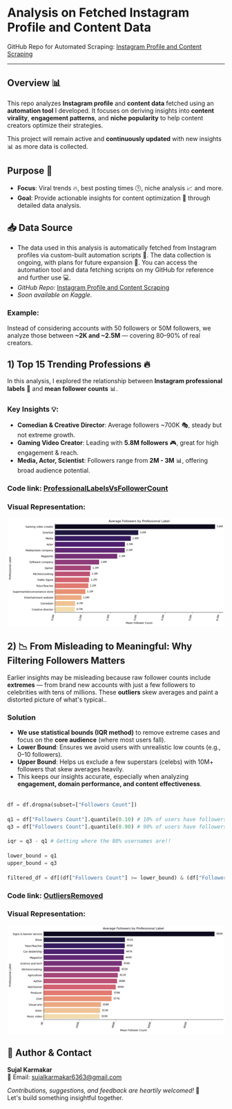 # Analysis on Fetched Instagram Profile and Content Data

GitHub Repo for Automated Scraping: [Instagram Profile and Content Scraping](https://github.com/Sujalk63/InstaContentScraper)

---

## Overview 📊

This repo analyzes **Instagram profile** and **content data** fetched using an **automation tool** I developed. It focuses on deriving insights into **content virality**, **engagement patterns**, and **niche popularity** to help content creators optimize their strategies.

This project will remain active and **continuously updated** with new insights 📊 as more data is collected.

## Purpose 🎯

- **Focus**: Viral trends 🔥, best posting times 🕒, niche analysis 📈 and more.
- **Goal**: Provide actionable insights for content optimization 📌 through detailed data analysis.

## 📥 Data Source

- The data used in this analysis is automatically fetched from Instagram profiles via custom-built automation scripts 📡. The data collection is ongoing, with plans for future expansion 🌱. You can access the automation tool and data fetching scripts on my GitHub for reference and further use 💻.
- _GitHub Repo:_ [Instagram Profile and Content Scraping](https://github.com/Sujalk63/InstaContentScraper)
- _Soon available on Kaggle._

### Example:

Instead of considering accounts with 50 followers or 50M followers, we analyze those between **~2K and ~2.5M** — covering 80–90% of real creators.

## 1) Top 15 Trending Professions 🔥

In this analysis, I explored the relationship between **Instagram professional labels** 💼 and **mean follower counts** 📊.

### Key Insights 💡:

- **Comedian & Creative Director**: Average followers ~700K 🎭, steady but not extreme growth.
- **Gaming Video Creator**: Leading with **5.8M followers** 🎮, great for high engagement & reach.
- **Media, Actor, Scientist**: Followers range from **2M - 3M** 📊, offering broad audience potential.

### Code link: [ProfessionalLabelsVsFollowerCount](./1_ProfessionalLabelsVsFollowerCount.ipynb)

### Visual Representation:

![Follower Count Analysis](/images/ProfessionalLabelsVsFollowerCount.png)

## 2) 📉 From Misleading to Meaningful: Why Filtering Followers Matters

Earlier insights may be misleading because raw follower counts include **extremes** — from brand new accounts with just a few followers to celebrities with tens of millions. These **outliers** skew averages and paint a distorted picture of what's typical..

### Solution

- **We use statistical bounds (IQR method)** to remove extreme cases and focus on the **core audience** (where most users fall).
- **Lower Bound**: Ensures we avoid users with unrealistic low counts (e.g., 0–10 followers).
- **Upper Bound**: Helps us exclude a few superstars (celebs) with 10M+ followers that skew averages heavily.
- This keeps our insights accurate, especially when analyzing **engagement, domain performance, and content effectiveness**.

```python

df = df.dropna(subset=["Followers Count"])

q1 = df["Followers Count"].quantile(0.10) # 10% of users have followers ≤ this value
q3 = df["Followers Count"].quantile(0.90) # 90% of users have followers ≤ this value

iqr = q3 - q1 # Getting where the 80% usernames are!!

lower_bound = q1
upper_bound = q3

filtered_df = df[(df["Followers Count"] >= lower_bound) & (df["Followers Count"] <= upper_bound)]

```

### Code link: [OutliersRemoved](./2_OutliersRemoved.ipynb)

### Visual Representation:

![Outliers removed & Follower Count Analysis](/images/2_OutliersRemoved.png)

## 👤 Author & Contact

**Sujal Karmakar**  
📧 Email: [sujalkarmakar6363@gmail.com](mailto:sujalkarmakar6363@gmail.com)

_Contributions, suggestions, and feedback are heartily welcomed!_ 🤝  
Let's build something insightful together.
